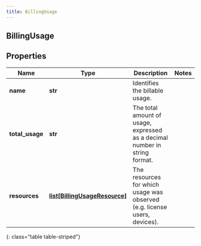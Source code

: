 ```yaml
---
title: BillingUsage
---
```

## BillingUsage

## Properties

|Name | Type | Description | Notes|
|------------ | ------------- | ------------- | -------------|
| **name** | **str** | Identifies the billable usage. | |
| **total_usage** | **str** | The total amount of usage, expressed as a decimal number in string format. | |
| **resources** | [**list[BillingUsageResource]**](BillingUsageResource.html) | The resources for which usage was observed (e.g. license users, devices). | |
{: class="table table-striped"}


